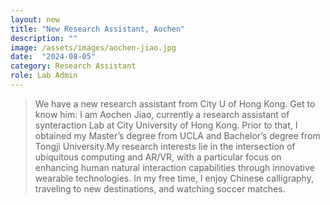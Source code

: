 ```yaml
---
layout: new
title: "New Research Assistant, Aochen"
description: ""
image: /assets/images/aochen-jiao.jpg
date:  "2024-08-05"
category: Research Assistant
role: Lab Admin
---
```


> We have a new research assistant from City U of Hong Kong. Get to know him:
I am Aochen Jiao, currently a research assistant of synteraction Lab at City University of Hong Kong. Prior to that, I obtained my Master’s degree from UCLA and Bachelor’s degree from Tongji University.My research interests lie in the intersection of ubiquitous computing and AR/VR, with a particular focus on enhancing human natural interaction capabilities through innovative wearable technologies. In my free time, I enjoy Chinese calligraphy, traveling to new destinations, and watching soccer matches.